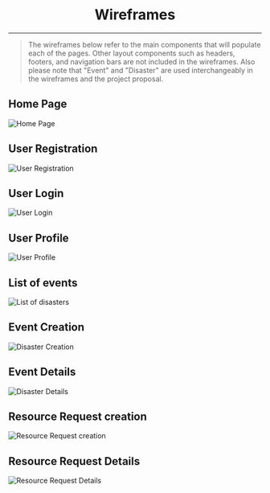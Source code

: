 <center>

# Wireframes

</center>

---

> The wireframes below refer to the main components that will populate each of the pages. Other layout components such as headers, footers, and navigation bars are not included in the wireframes.
> Also please note that "Event" and "Disaster" are used interchangeably in the wireframes and the project proposal.

## Home Page

![Home Page](./img/wireframes/Home.png)

## User Registration

![User Registration](./img/wireframes/Register.png)

## User Login

![User Login](./img/wireframes/Login.png)

## User Profile

![User Profile](./img/wireframes/Profile.png)

## List of events

![List of disasters](./img/wireframes/EventsList.png)

## Event Creation

![Disaster Creation](./img/wireframes/CreateEvent.png)

## Event Details

![Disaster Details](./img/wireframes/EventDetails.png)

## Resource Request creation

![Resource Request creation](./img/wireframes/CreateResourceRequest.png)

## Resource Request Details

![Resource Request Details](./img/wireframes/ResourceRequestDetails.png)

